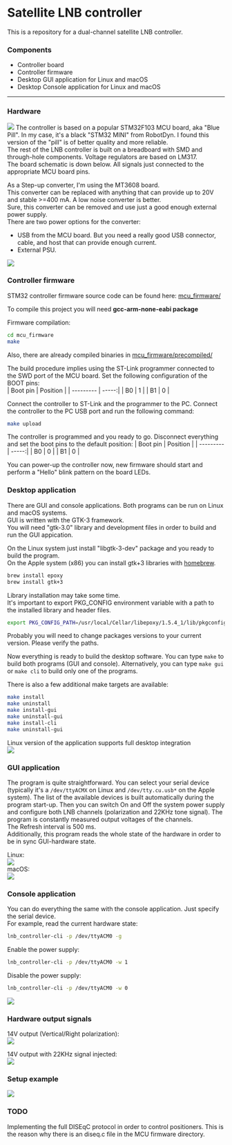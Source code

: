 # Satellite LNB controller

This is a repository for a dual-channel satellite LNB controller.

### Components
- Controller board
- Controller firmware
- Desktop GUI application for Linux and macOS
- Desktop Console application for Linux and macOS

---
### Hardware
![](images/lnb_controller_board_overview.JPG)
The controller is based on a popular STM32F103 MCU board, aka "Blue Pill". In my case, it's a black "STM32 MINI" from RobotDyn. I found this version of the "pill" is of better quality and more reliable.<br>
The rest of the LNB controller is built on a breadboard with SMD and through-hole components. Voltage regulators are based on LM317.<br>
The board schematic is down below.
All signals just connected to the appropriate MCU board pins.<br>

As a Step-up converter, I'm using the MT3608 board.<br>
This converter can be replaced with anything that can provide up to 20V and stable >=400 mA. A low noise converter is better.<br>
Sure, this converter can be removed and use just a good enough external power supply.<br>
There are two power options for the converter:
 - USB from the MCU board. But you need a really good USB connector, cable, and host that can provide enough current.
 - External PSU.
 
 ![](images/lnb_controller_v1_schematic_bw.png)
  
 ### Controller firmware
 STM32 controller firmware source code can be found here: [mcu_firmware/](https://github.com/olegkutkov/satellite-lnb-controller/tree/main/mcu_firmware)
 
 To compile this project you will need **gcc-arm-none-eabi package**
 
 Firmware compilation:
 ```bash
 cd mcu_firmware
 make
 ```
 
 Also, there are already compiled binaries in [mcu_firmware/precompiled/](https://github.com/olegkutkov/satellite-lnb-controller/tree/main/mcu_firmware/precompiled)
 
 The build procedure implies using the ST-Link programmer connected to the SWD port of the MCU board.
Set the following configuration of the BOOT pins:<br>
| Boot pin      | Position |
| --------- | -----:|
| B0  | 1 |
| B1  | 0 |

Connect the controller to ST-Link and the programmer to the PC. Connect the controller to the PC USB port and run the following command:
 ```bash
 make upload
 ```
 
 The controller is programmed and you ready to go.
Disconnect everything and set the boot pins to the default position:
| Boot pin      | Position |
| --------- | -----:|
| B0  | 0 |
| B1  | 0 |

You can power-up the controller now, new firmware should start and perform a "Hello" blink pattern on the board LEDs.

### Desktop application
There are GUI and console applications. Both programs can be run on Linux and macOS systems.<br>
GUI is written with the GTK-3 framework.<br>
You will need "gtk-3.0" library and development files in order to build and run the GUI appication.<br>

On the Linux system just install "libgtk-3-dev" package and you ready to build the program.<br>
On the Apple system (x86) you can install gtk+3 libraries with [homebrew](https://brew.sh/).

 ```bash
brew install epoxy
brew install gtk+3
 ```
 Library installation may take some time.<br>
It's important to export PKG_CONFIG environment variable with a path to the installed library and header files.

```bash
export PKG_CONFIG_PATH=/usr/local/Cellar/libepoxy/1.5.4_1/lib/pkgconfig/:/usr/local/Cellar/gtk+3/3.24.24/lib/pkgconfig/
```
Probably you will need to change packages versions to your current version. Please verify the paths.

Now everything is ready to build the desktop software.
You can type `make` to build both programs (GUI and console).
Alternatively, you can type `make gui` or `make cli` to build only one of the programs.

There is also a few additional make targets are available:
```bash
make install
make uninstall
make install-gui
make uninstall-gui
make install-cli
make uninstall-gui
```

Linux version of the application supports full desktop integration<br>
![](images/lnb_controller_de_integraton.png)

### GUI application
The program is quite straightforward.
You can select your serial device (typically it's a `/dev/ttyACMX` on Linux and `/dev/tty.cu.usb*` on the Apple system).
The list of the available devices is built automatically during the program start-up.
Then you can switch On and Off the system power supply and configure both LNB channels (polarization and 22KHz tone signal). The program is constantly measured output voltages of the channels.<br>
The Refresh interval is 500 ms.<br>
Additionally, this program reads the whole state of the hardware in order to be in sync GUI-hardware state.

Linux:<br>
![](images/lnb_controller_gui_on_linux.png)
<br>
macOS:<br>
![](images/lnb_controller_gui_on_mac.png)

### Console application
You can do everything the same with the console application. Just specify the serial device.<br>
For example, read the current hardware state:

```bash
lnb_controller-cli -p /dev/ttyACM0 -g
```

Enable the power supply:
```bash
lnb_controller-cli -p /dev/ttyACM0 -w 1
```
Disable the power supply:
```bash
lnb_controller-cli -p /dev/ttyACM0 -w 0
```
![](images/lnb_controller_console_on_mac.png)

### Hardware output signals
14V output (Vertical/Right polarization):<br>
![](images/lnb_vert_scope.png)

14V output with 22KHz signal injected:<br>
![](images/lnb_vert_scope_22KHz_injected.png)


### Setup example
![](https://github.com/olegkutkov/satellite-lnb-controller)

### TODO
Implementing the full DISEqC protocol in order to control positioners. This is the reason why there is an diseq.c file in the MCU firmware directory.
